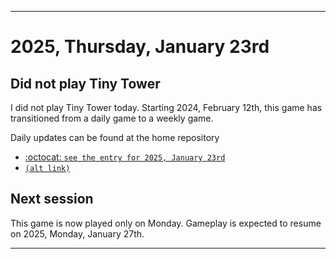
***

# 2025, Thursday, January 23rd

## Did not play Tiny Tower

<!-- TODO: For each weekly entry, make sure the date is correct. The day of the week should be modified in 4 places !-->

I did not play Tiny Tower today. Starting 2024, February 12th, this game has transitioned from a daily game to a weekly game.

Daily updates can be found at the home repository

- [:octocat: `see the entry for 2025, January 23rd`](https://github.com/seanpm2001/SeansLifeArchive_Images_TinyTower/tree/master/tiny%20tower/2025/01_January/23/) 
- [`(alt link)`](/tiny%20tower/2025/01_January/23/)

## Next session

This game is now played only on Monday. Gameplay is expected to resume on 2025, Monday, January 27th.

***
